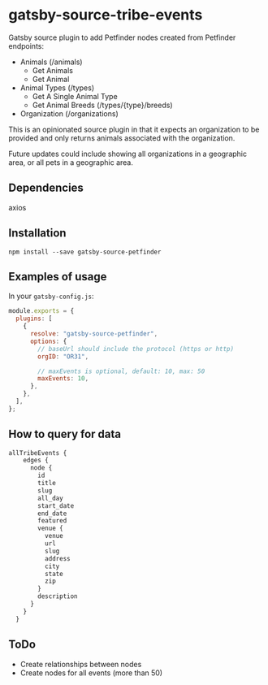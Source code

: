 # gatsby-source-tribe-events

Gatsby source plugin to add Petfinder nodes created from Petfinder endpoints:

- Animals (/animals)
  - Get Animals
  - Get Animal
- Animal Types (/types)
  - Get A Single Animal Type
  - Get Animal Breeds (/types/{type}/breeds)
- Organization (/organizations)

This is an opinionated source plugin in that it expects an organization to be provided and only returns animals associated with the organization.

Future updates could include showing all organizations in a geographic area, or all pets in a geographic area.

## Dependencies

axios

## Installation

`npm install --save gatsby-source-petfinder`

## Examples of usage

In your `gatsby-config.js`:

```js
module.exports = {
  plugins: [
    {
      resolve: "gatsby-source-petfinder",
      options: {
        // baseUrl should include the protocol (https or http)
        orgID: "OR31",

        // maxEvents is optional, default: 10, max: 50
        maxEvents: 10,
      },
    },
  ],
};
```

## How to query for data

```graphql
allTribeEvents {
    edges {
      node {
        id
        title
        slug
        all_day
        start_date
        end_date
        featured
        venue {
          venue
          url
          slug
          address
          city
          state
          zip
        }
        description
      }
    }
  }
```

## ToDo

- Create relationships between nodes
- Create nodes for all events (more than 50)
